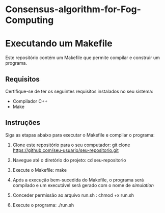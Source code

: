 # Consensus-algorithm-for-Fog-Computing
# Executando um Makefile

Este repositório contém um Makefile que permite compilar e construir um programa.

## Requisitos

Certifique-se de ter os seguintes requisitos instalados no seu sistema:

- Compilador C++
- Make

## Instruções

Siga as etapas abaixo para executar o Makefile e compilar o programa:

1. Clone este repositório para o seu computador: git clone https://github.com/seu-usuario/seu-repositorio.git

2. Navegue até o diretório do projeto: cd seu-repositorio

3. Execute o Makefile: make

4. Após a execução bem-sucedida do Makefile, o programa será compilado e um executável será gerado com o nome de *simulation*

5. Conceder permissão ao arquivo run.sh : chmod +x run.sh

6. Execute o programa: ./run.sh



